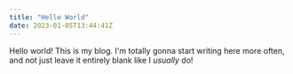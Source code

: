 ```yaml
---
title: "Hello World"
date: 2023-01-05T13:44:41Z
---
```


Hello world! This is my blog. I'm totally gonna start writing here more often, 
and not just leave it entirely blank like I *usually* do!
